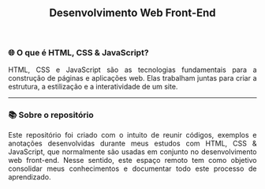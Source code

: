 <p>
    <h2 align="center">Desenvolvimento Web Front-End</h2>
</p>

<br>

<h3>🌐 O que é HTML, CSS & JavaScript?</h3>

<p align="justify">
    HTML, CSS e JavaScript são as tecnologias fundamentais para a construção de páginas e aplicações web. Elas trabalham juntas para criar a estrutura, a estilização e a interatividade de um site.
</p>

---

<h3>📚 Sobre o repositório</h3>

<p align="justify">
    Este repositório foi criado com o intuito de reunir códigos, exemplos e anotações desenvolvidas durante meus estudos com HTML, CSS & JavaScript, que normalmente são usadas em conjunto no desenvolvimento web front-end. Nesse sentido, este espaço remoto tem como objetivo consolidar meus conhecimentos e documentar todo este processo de aprendizado.
</p>

<br>
